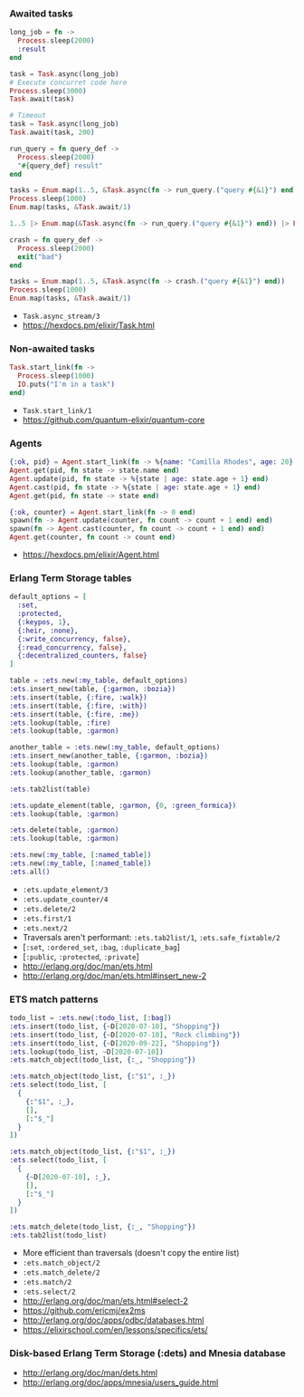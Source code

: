 ### Awaited tasks

```elixir
long_job = fn ->
  Process.sleep(2000)
  :result
end

task = Task.async(long_job)
# Execute concurret code here
Process.sleep(3000)
Task.await(task)

# Timeout
task = Task.async(long_job)
Task.await(task, 200)
```

```elixir
run_query = fn query_def ->
  Process.sleep(2000)
  "#{query_def} result"
end

tasks = Enum.map(1..5, &Task.async(fn -> run_query.("query #{&1}") end))
Process.sleep(1000)
Enum.map(tasks, &Task.await/1)

1..5 |> Enum.map(&Task.async(fn -> run_query.("query #{&1}") end)) |> Enum.map(&Task.await/1)
```

```elixir
crash = fn query_def ->
  Process.sleep(2000)
  exit("bad")
end

tasks = Enum.map(1..5, &Task.async(fn -> crash.("query #{&1}") end))
Process.sleep(1000)
Enum.map(tasks, &Task.await/1)
```

- `Task.async_stream/3`
- https://hexdocs.pm/elixir/Task.html

### Non-awaited tasks

```elixir
Task.start_link(fn ->
  Process.sleep(1000)
  IO.puts("I'm in a task")
end)
```

- `Task.start_link/1`
- https://github.com/quantum-elixir/quantum-core

### Agents

```elixir
{:ok, pid} = Agent.start_link(fn -> %{name: "Camilla Rhodes", age: 20} end)
Agent.get(pid, fn state -> state.name end)
Agent.update(pid, fn state -> %{state | age: state.age + 1} end)
Agent.cast(pid, fn state -> %{state | age: state.age + 1} end)
Agent.get(pid, fn state -> state end)

{:ok, counter} = Agent.start_link(fn -> 0 end)
spawn(fn -> Agent.update(counter, fn count -> count + 1 end) end)
spawn(fn -> Agent.cast(counter, fn count -> count + 1 end) end)
Agent.get(counter, fn count -> count end)
```

- https://hexdocs.pm/elixir/Agent.html

### Erlang Term Storage tables

```elixir
default_options = [
  :set,
  :protected,
  {:keypos, 1},
  {:heir, :none},
  {:write_concurrency, false},
  {:read_concurrency, false},
  {:decentralized_counters, false}
]

table = :ets.new(:my_table, default_options)
:ets.insert_new(table, {:garmon, :bozia})
:ets.insert(table, {:fire, :walk})
:ets.insert(table, {:fire, :with})
:ets.insert(table, {:fire, :me})
:ets.lookup(table, :fire)
:ets.lookup(table, :garmon)

another_table = :ets.new(:my_table, default_options)
:ets.insert_new(another_table, {:garmon, :bozia})
:ets.lookup(table, :garmon)
:ets.lookup(another_table, :garmon)

:ets.tab2list(table)

:ets.update_element(table, :garmon, {0, :green_formica})
:ets.lookup(table, :garmon)

:ets.delete(table, :garmon)
:ets.lookup(table, :garmon)

:ets.new(:my_table, [:named_table])
:ets.new(:my_table, [:named_table])
:ets.all()
```

- `:ets.update_element/3`
- `:ets.update_counter/4`
- `:ets.delete/2`
- `:ets.first/1`
- `:ets.next/2`
- Traversals aren't performant: `:ets.tab2list/1`, `:ets.safe_fixtable/2`
- [`:set`, `:ordered_set`, `:bag`, `:duplicate_bag`]
- [`:public`, `:protected`, `:private`]
- http://erlang.org/doc/man/ets.html
- http://erlang.org/doc/man/ets.html#insert_new-2

### ETS match patterns

```elixir
todo_list = :ets.new(:todo_list, [:bag])
:ets.insert(todo_list, {~D[2020-07-10], "Shopping"})
:ets.insert(todo_list, {~D[2020-07-10], "Rock climbing"})
:ets.insert(todo_list, {~D[2020-09-22], "Shopping"})
:ets.lookup(todo_list, ~D[2020-07-10])
:ets.match_object(todo_list, {:_, "Shopping"})

:ets.match_object(todo_list, {:"$1", :_})
:ets.select(todo_list, [
  {
    {:"$1", :_},
    [],
    [:"$_"]
  }
])

:ets.match_object(todo_list, {:"$1", :_})
:ets.select(todo_list, [
  {
    {~D[2020-07-10], :_},
    [],
    [:"$_"]
  }
])

:ets.match_delete(todo_list, {:_, "Shopping"})
:ets.tab2list(todo_list)
```

- More efficient than traversals (doesn't copy the entire list)
- `:ets.match_object/2`
- `:ets.match_delete/2`
- `:ets.match/2`
- `:ets.select/2`
- http://erlang.org/doc/man/ets.html#select-2
- https://github.com/ericmj/ex2ms
- http://erlang.org/doc/apps/odbc/databases.html
- https://elixirschool.com/en/lessons/specifics/ets/

### Disk-based Erlang Term Storage (:dets) and Mnesia database

- http://erlang.org/doc/man/dets.html
- http://erlang.org/doc/apps/mnesia/users_guide.html
